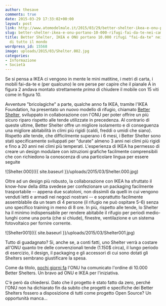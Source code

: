 ```yaml
---
author: thesave
comments: true
date: 2015-03-29 17:33:02+00:00
layout: post
link: http://www.atomodelmale.it/2015/03/29/better-shelter-ikea-e-onu-portano-10-000-rifugi-fai-da-te-nei-campi-profughi-di-tutto-il-mondo/
slug: better-shelter-ikea-e-onu-portano-10-000-rifugi-fai-da-te-nei-campi-profughi-di-tutto-il-mondo
title: Better Shelter, IKEA e ONU portano 10.000 rifugi "fai-da-te" nei campi profughi
  di tutto il mondo
wordpress_id: 15568
image: uploads/2015/03/Shelter.002.jpg
categories:
- Informazione
- Società
---
```


Se si pensa a IKEA ci vengono in mente le mini matitine, i metri di carta, i mobili fai-da-te e (per qualcuno) le ore perse per capire che il pianale A in figura 2 andava montato strettamente _prima_ di chiudere il mobile con 15 viti come in figura 10.

Avventure "bricolagiche" a parte, qualche anno fa IKEA, tramite l'IKEA Foundation, ha presentato un nuovo modello di rifugio, chiamato [Better Shelter](http://www.bettershelter.org/), sviluppato in collaborazione con l'ONU per poter offrire un più sicuro riparo rispetto alle tende utilizzate in precedenza. Al contrario di queste ultime, Better Shelter offre un migliore isolamento e di conseguenza una migliore abitabilità in climi più rigidi (caldi, freddi o umidi che siano). Rispetto alle tende, che difficilmente superano i 6 mesi, i Better Shelter sono stati specificamente sviluppati per "durate" almeno 3 anni nei climi più rigidi e fino a 20 anni nei climi più temperati. L'esperienza di IKEA ha permesso di creare un design modulare con istruzioni grafiche facilmente comprensibili che con richiedono la conoscenza di una particolare lingua per essere seguite

![Shelter.000]({{ site.baseurl }}/uploads/2015/03/Shelter.000.jpg)

Oltre ad un design più robusto, la collaborazione con IKEA ha sfruttato il know-how della ditta svedese per confezionare un packaging facilmente trasportabile -- appena due scatoloni, non dissimili da quelli in cui vengono venduti letti e armadi nei negozi nostrani -- e soprattutto facilmente assemblabile da un team di 4 persone (il rifugio ne può ospitare 5-6) senza uno specifico training in meno di 8 ore. In più, rispetto alle tende, lo Shelter ha il minimo indispensabile per rendere abitabile il rifugio per periodi medio-lunghi come una porta (che si chiude), finestre, ventilazione e un sistema fotovoltaico per fornire corrente.

![Shelter001]({{ site.baseurl }}/uploads/2015/03/Shelter001.jpg)

Tutto di guadagnato? Si, anche se, a conti fatti, uno Shelter verrà a costare all'ONU quanto tre delle convenzionali tende (1.150$ circa), il lungo periodo di esercizio, il design, il packaging e gli accessori di cui sono dotati gli Shelters sembrano giustificare la spesa.

Come da titolo, [pochi giorni fa](http://www.bettershelter.org/press/unhcr-signs-for-10000-flat-pack-shelters/) l'ONU ha comunicato l'ordine di 10.000 Better Shelters. Un bravo ad ONU e IKEA per l'iniziativa.

C'è però da chiedersi. Dato che il progetto è stato fatto da zero, perché l'ONU non ha dichiarato fin da subito che progetti e specifiche dei Better Shelters fossero a disposizione di tutti come progetto Open Source? Un opportunità manca...

